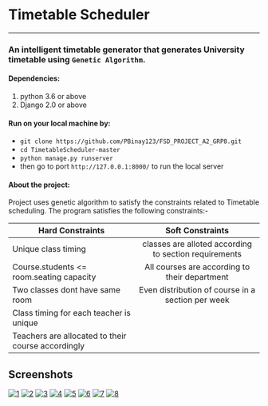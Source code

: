 # Timetable Scheduler
----------------------------------------------------------------------------------------------------------------------------
### An intelligent timetable generator that generates University timetable using `Genetic Algorithm`.

#### Dependencies:
 1. python 3.6 or above
 2. Django 2.0 or above

#### Run on your local machine by:
* `git clone https://github.com/PBinay123/FSD_PROJECT_A2_GRP8.git`
* `cd TimetableScheduler-master`
* `python manage.py runserver`
* then go to port `http://127.0.0.1:8000/` to run the local server

#### About the project:
Project uses genetic algorithm to satisfy the constraints related to Timetable scheduling. The program satisfies the following constraints:-

| Hard Constraints                                  | Soft Constraints                                     |
| --------------------------------------------------|:----------------------------------------------------:|
| Unique class timing                               | classes are alloted according to section requirements|
| Course.students <= room.seating capacity          | All courses are according to their department        |
| Two classes dont have same room                   | Even distribution of course in a section per week    |
| Class timing for each teacher is unique           |
| Teachers are allocated to their course accordingly|

## Screenshots

[![1](./assets/img/1.png)](#)
[![2](./assets/img/2.png)](#)
[![3](./assets/img/3.png)](#)
[![4](./assets/img/4.png)](#)
[![5](./assets/img/5.png)](#)
[![6](./assets/img/6.png)](#)
[![7](./assets/img/7.png)](#)
[![8](./assets/img/8.png)](#)

